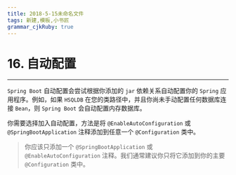 ```yaml
---
title: 2018-5-15未命名文件 
tags: 新建,模板,小书匠
grammar_cjkRuby: true
---
```


# 16. 自动配置
---

`Spring Boot` 自动配置会尝试根据你添加的 `jar` 依赖关系自动配置你的 `Spring` 应用程序。例如，如果 `HSQLDB` 在您的类路径中，并且你尚未手动配置任何数据库连接 `Bean`，则 `Spring Boot` 会自动配置内存数据库。

你需要选择加入自动配置，方法是将 `@EnableAutoConfiguration` 或 `@SpringBootApplication` 注释添加到任意一个 `@Configuration` 类中。

> 你应该只添加一个 `@SpringBootApplication` 或 `@EnableAutoConfiguration` 注释。我们通常建议你只将它添加到你的主要 `@Configuration` 类中。
